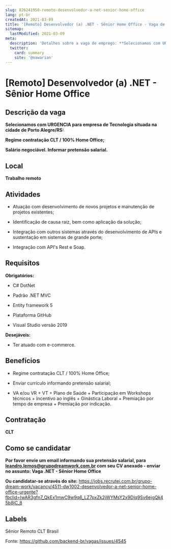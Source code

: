 ```yaml
---
slug: 826241950-remoto-desenvolvedor-a-net-senior-home-office
lang: pt-br
createdAt: 2021-03-09
title: '[Remoto] Desenvolvedor (a) .NET - Sênior Home Office - Vaga de Emprego'
sitemap:
  lastModified: 2021-03-09
meta:
  description: 'Detalhes sobre a vaga de emprego: **Selecionamos com URGENCIA para empresa de Tecnologia situada na cidade de Porto Alegre/RS:** **Regime contratação CLT / 100% Home Office;**  **Salário negociável. Informar pretensão salarial.**'
  twitter:
    card: summary
    site: '@nawarian'
---
```


# [Remoto] Desenvolvedor (a) .NET - Sênior Home Office

## Descrição da vaga

**Selecionamos com URGENCIA para empresa de Tecnologia situada na cidade de Porto Alegre/RS:**

**Regime contratação CLT / 100% Home Office;** 

**Salário negociável. Informar pretensão salarial.**

## Local

**Trabalho remoto**

## Atividades

- Atuação com desenvolvimento de novos projetos e manutenção de projetos existentes;

- Identificação de causa raiz, bem como aplicação da solução;

- Integração com outros sistemas através do desenvolvimento de APIs e sustentação em sistemas de grande porte;

- Integração com API's Rest e Soap.

## Requisitos

**Obrigatórios:**
- C# DotNet

- Padrão .NET MVC

- Entity framework 5

- Plataforma GitHub

- Visual Studio versão 2019

**Desejáveis:**
- Ter atuado com e-commerce.

## Benefícios
- Regime contratação CLT / 100% Home Office;

- Enviar currículo informando pretensão salarial;

- VA e/ou VR + VT + Plano de Saúde + Participação em Workshops técnicos + Incentivo ao inglês + Ginástica Laboral + 
Premiação por tempo de empresa + Premiação por indicação.

## Contratação

**CLT**

## Como se candidatar

**Por favor envie um email informando sua pretensão salarial, para leandro.lemos@grupodreamwork.com.br com seu CV anexado - enviar no assunto: Vaga .NET - Sênior Home Office**

**Ou candidatar-se através do site:** https://jobs.recrutei.com.br/grupo-dream-work/vacancy/4511-dw1002-desenvolvedor-a-net-senior-home-office-urgente?fbclid=IwAR3gfn7_QkEx1mwC9w9q6_LZ7pxZk2jWYMsY2x9Dlq9Sv6ejgQk45b8jC_8


## Labels
Sênior
Remoto
CLT
Brasil

Fonte: https://github.com/backend-br/vagas/issues/4545
